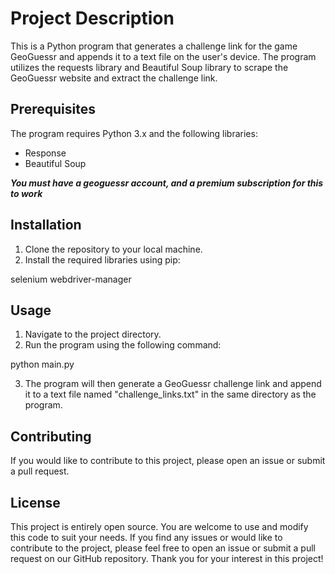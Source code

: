 # Project Description

This is a Python program that generates a challenge link for the game GeoGuessr and appends it to a text file on the user's device. The program utilizes the requests library and Beautiful Soup library to scrape the GeoGuessr website and extract the challenge link.

## Prerequisites

The program requires Python 3.x and the following libraries:

- Response
- Beautiful Soup

_**You must have a geoguessr account, and a premium subscription for this to work**_

## Installation

1. Clone the repository to your local machine.
2. Install the required libraries using pip:

selenium
webdriver-manager

## Usage

1. Navigate to the project directory.
2. Run the program using the following command:

python main.py

3. The program will then generate a GeoGuessr challenge link and append it to a text file named "challenge_links.txt" in the same directory as the program.

## Contributing

If you would like to contribute to this project, please open an issue or submit a pull request.

## License

This project is entirely open source. You are welcome to use and modify this code to suit your needs. If you find any issues or would like to contribute to the project, please feel free to open an issue or submit a pull request on our GitHub repository. Thank you for your interest in this project!